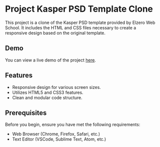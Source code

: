 # Project Kasper PSD Template Clone

This project is a clone of the Kasper PSD template provided by Elzero Web School. It includes the HTML and CSS files necessary to create a responsive design based on the original template.

## Demo

You can view a live demo of the project [here](https://ahmedabdelaziz77.github.io/Kasper_template/).

## Features

- Responsive design for various screen sizes.
- Utilizes HTML5 and CSS3 features.
- Clean and modular code structure.

## Prerequisites

Before you begin, ensure you have met the following requirements:

- Web Browser (Chrome, Firefox, Safari, etc.)
- Text Editor (VSCode, Sublime Text, Atom, etc.)
